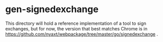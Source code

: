 # gen-signedexchange

This directory will hold a reference implementation of a tool to sign exchanges, but for now, the version that best matches Chrome is in https://github.com/nyaxt/webpackage/tree/master/go/signedexchange .
